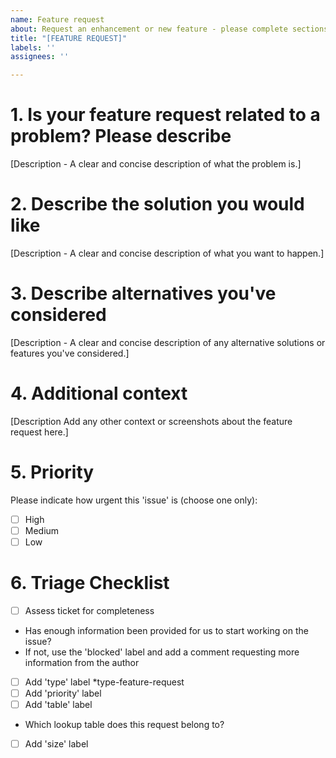 ```yaml
---
name: Feature request
about: Request an enhancement or new feature - please complete sections 1-5.
title: "[FEATURE REQUEST]"
labels: ''
assignees: ''

---
```


# 1. Is your feature request related to a problem? Please describe

[Description - A clear and concise description of what the problem is.]

# 2. Describe the solution you would like

[Description - A clear and concise description of what you want to happen.]

# 3. Describe alternatives you've considered

[Description - A clear and concise description of any alternative solutions or features you've considered.]

# 4. Additional context
[Description Add any other context or screenshots about the feature request here.]

# 5. Priority
Please indicate how urgent this 'issue' is (choose one only):

- [ ] High
- [ ] Medium
- [ ] Low

# 6. Triage Checklist

- [ ] Assess ticket for completeness
* Has enough information been provided for us to start working on the issue?
* If not, use the 'blocked' label and add a comment requesting more information from the author
- [ ] Add 'type' label
*type-feature-request
- [ ] Add 'priority' label
- [ ] Add 'table' label
* Which lookup table does this request belong to?
- [ ] Add 'size' label
